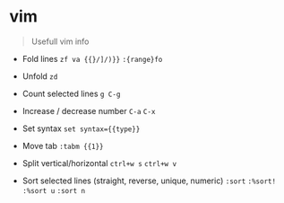 # vim

> Usefull vim info

- Fold lines
`zf va {{}/]/)}}`
`:{range}fo`

- Unfold
`zd`

- Count selected lines
`g C-g`

- Increase / decrease number
`C-a`
`C-x`

- Set syntax
`set syntax={{type}}`

- Move tab
`:tabm {{1}}`

- Split vertical/horizontal
`ctrl+w s`
`ctrl+w v`

- Sort selected lines (straight, reverse, unique, numeric)
`:sort`
`:%sort!`
`:%sort u`
`:sort n`
